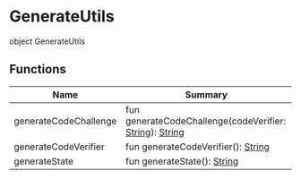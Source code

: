 # GenerateUtils


object GenerateUtils

## Functions

| Name | Summary |
|---|---|
| generateCodeChallenge | fun generateCodeChallenge(codeVerifier: [String](https://kotlinlang.org/api/latest/jvm/stdlib/kotlin/-string/index.html)): [String](https://kotlinlang.org/api/latest/jvm/stdlib/kotlin/-string/index.html) |
| generateCodeVerifier | fun generateCodeVerifier(): [String](https://kotlinlang.org/api/latest/jvm/stdlib/kotlin/-string/index.html) |
| generateState | fun generateState(): [String](https://kotlinlang.org/api/latest/jvm/stdlib/kotlin/-string/index.html) |

